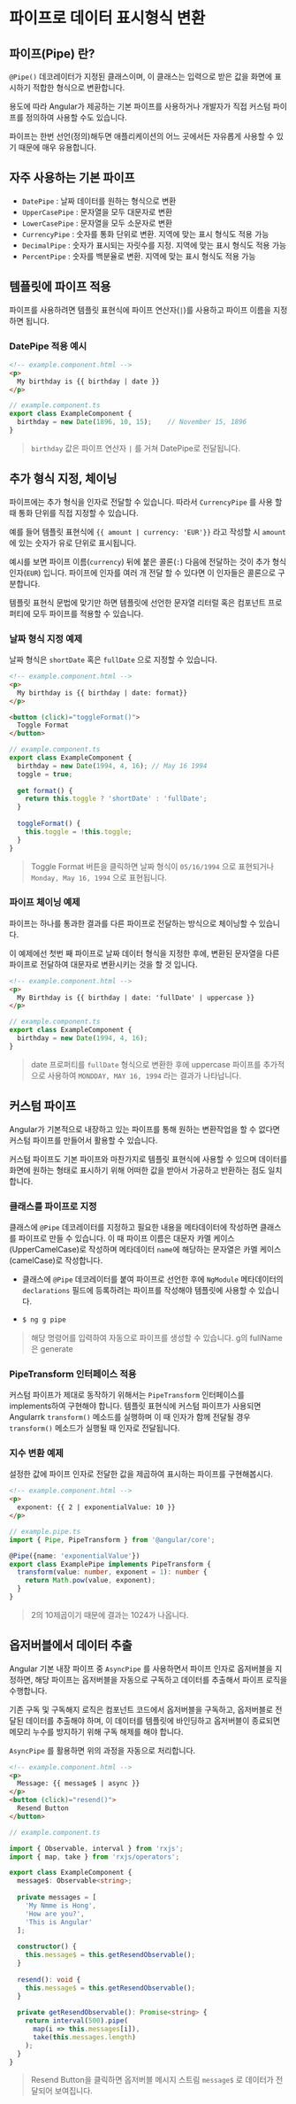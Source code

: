 # 파이프로 데이터 표시형식 변환

## 파이프(Pipe) 란?

`@Pipe()` 데코레이터가 지정된 클래스이며, 이 클래스는 입력으로 받은 값을 화면에 표시하기 적합한 형식으로 변환합니다.

용도에 따라 Angular가 제공하는 기본 파이프를 사용하거나 개발자가 직접 커스텀 파이프를 정의하여 사용할 수도 있습니다. 

파이프는 한번 선언(정의)해두면 애플리케이션의 어느 곳에서든 자유롭게 사용할 수 있기 때문에 매우 유용합니다.

## 자주 사용하는 기본 파이프

- `DatePipe` : 날짜 데이터를 원하는 형식으로 변환
- `UpperCasePipe` : 문자열을 모두 대문자로 변환
- `LowerCasePipe` : 문자열을 모두 소문자로 변환
- `CurrencyPipe` : 숫자를 통화 단위로 변환. 지역에 맞는 표시 형식도 적용 가능
- `DecimalPipe` : 숫자가 표시되는 자릿수를 지정. 지역에 맞는 표시 형식도 적용 가능
- `PercentPipe` : 숫자를 백분율로 변환. 지역에 맞는 표시 형식도 적용 가능

## 템플릿에 파이프 적용

파이프를 사용하려면 템플릿 표현식에 파이프 연산자(`|`)를 사용하고 파이프 이름을 지정하면 됩니다.

### DatePipe 적용 예시

``` html
<!-- example.component.html -->
<p>
  My birthday is {{ birthday | date }}
</p>
```

```typescript
// example.component.ts
export class ExampleComponent {
  birthday = new Date(1896, 10, 15);	// November 15, 1896
}
```

> `birthday` 값은 파이프 연산자 `|` 를 거쳐 DatePipe로 전달됩니다.

## 추가 형식 지정, 체이닝

파이프에는 추가 형식을 인자로 전달할 수 있습니다. 따라서 `CurrencyPipe` 를 사용 할 때 통화 단위를 직접 지정할 수 있습니다.

예를 들어 템플릿 표현식에 `{{ amount | currency: 'EUR'}}` 라고 작성할 시 `amount` 에 있는 숫자가 유로 단위로 표시됩니다.

예시를 보면 파이프 이름(`currency`)  뒤에 붙은 콜론(`:`) 다음에 전달하는 것이 추가 형식 인자(`EUR`) 입니다. 파이프에 인자를 여러 개 전달 할 수 있다면 이 인자들은 콜론으로 구분합니다.

템플릿 표현식 문법에 맞기만 하면 템플릿에 선언한 문자열 리터럴 혹은 컴포넌트 프로퍼티에 모두 파이프를 적용할 수 있습니다.

### 날짜 형식 지정 예제

날짜 형식은 `shortDate` 혹은 `fullDate` 으로 지정할 수 있습니다.

``` html
<!-- example.component.html -->
<p>
  My birthday is {{ birthday | date: format}}
</p>

<button (click)="toggleFormat()">
  Toggle Format
</button>
```

```typescript
// example.component.ts
export class ExampleComponent {
  birthday = new Date(1994, 4, 16);	// May 16 1994
  toggle = true;
  
  get format() {
    return this.toggle ? 'shortDate' : 'fullDate';
  }
  
  toggleFormat() {
    this.toggle = !this.toggle;
  }
}
```

> Toggle Format 버튼을 클릭하면 날짜 형식이 `05/16/1994` 으로 표현되거나 `Monday, May 16, 1994` 으로 표현됩니다.

### 파이프 체이닝 예제

파이프는 하나를 통과한 결과를 다른 파이프로 전달하는 방식으로 체이닝할 수 있습니다.

이 예제에선 첫번 째 파이프로 날짜 데이터 형식을 지정한 후에, 변환된 문자열을 다른 파이프로 전달하여 대문자로 변환시키는 것을 할 것 입니다.

``` html
<!-- example.component.html -->
<p>
  My Birthday is {{ birthday | date: 'fullDate' | uppercase }}
</p>
```

```typescript
// example.component.ts
export class ExampleComponent {
  birthday = new Date(1994, 4, 16);
}
```

> date 프로퍼티를 `fullDate` 형식으로 변환한 후에 uppercase 파이프를 추가적으로 사용하여 `MONDDAY, MAY 16, 1994` 라는 결과가 나타납니다.

## 커스텀 파이프

Angular가 기본적으로 내장하고 있는 파이프를 통해 원하는 변환작업을 할 수 없다면 커스텀 파이프를 만들어서 활용할 수 있습니다.

커스텀 파이프도 기본 파이프와 마찬가지로 템플릿 표현식에 사용할 수 있으며 데이터를 화면에 원하는 형태로 표시하기 위해 어떠한 값을 받아서 가공하고 반환하는 점도 일치합니다.

### 클래스를 파이프로 지정

클래스에 `@Pipe` 데코레이터를 지정하고 필요한 내용을 메타데이터에 작성하면 클래스를 파이프로 만들 수 있습니다. 이 때 파이프 이름은 대문자 카멜 케이스 (UpperCamelCase)로 작성하며 메타데이터 `name`에 해당하는 문자열은 카멜 케이스(camelCase)로 작성합니다.

- 클래스에 `@Pipe` 데코레이터를 붙여 파이프로 선언한 후에 `NgModule` 메타데이터의 `declarations` 필드에 등록하려는 파이프를 작성해야 템플릿에 사용할 수 있습니다.

- ```bash
  $ ng g pipe

> 해당 명령어를 입력하여 자동으로 파이프를 생성할 수 있습니다. g의 fullName은 generate

### PipeTransform 인터페이스 적용

커스텀 파이프가 제대로 동작하기 위해서는 `PipeTransform` 인터페이스를 implements하여  구현해야 합니다.
템플릿 표현식에 커스텀 파이프가 사용되면 Angularrk `transform()` 메소드를 실행하며 이 때 인자가 함께 전달될 경우 `transform()` 메소드가 실행될 때 인자로 전달됩니다.

### 지수 변환 예제

설정한 값에 파이프 인자로 전달한 값을 제곱하여 표시하는 파이프를 구현해봅시다.

``` html
<!-- example.component.html -->
<p>
  exponent: {{ 2 | exponentialValue: 10 }}
</p>
```

```typescript
// example.pipe.ts
import { Pipe, PipeTransform } from '@angular/core';

@Pipe({name: 'exponentialValue'})
export class ExamplePipe implements PipeTransform {
  transform(value: number, exponent = 1): number {
    return Math.pow(value, exponent);
  }
}
```

> 2의 10제곱이기 때문에 결과는 1024가 나옵니다.

## 옵저버블에서 데이터 추출

Angular 기본 내장 파이프 중 `AsyncPipe` 를 사용하면서 파이프 인자로 옵저버블을 지정하면, 해당 파이프는 옵저버블을 자동으로 구독하고 데이터를 추출해서 파이프 로직을 수행합니다.

기존 구독 및 구독해지 로직은 컴포넌트 코드에서 옵저버블을 구독하고, 옵저버블로 전달된 데이터를 추출해야 하며, 이 데이터를 템플릿에 바인딩하고 옵저버블이 종료되면 메모리 누수를 방지하기 위해 구독 해제를 해야 합니다.

`AsyncPipe` 를 활용하면 위의 과정을 자동으로 처리합니다.

``` html
<!-- example.component.html -->
<p>
  Message: {{ message$ | async }}
</p>
<button (click)="resend()">
  Resend Button
</button>
```

```typescript
// example.component.ts

import { Observable, interval } from 'rxjs';
import { map, take } from 'rxjs/operators';

export class ExampleComponent {
  message$: Observable<string>;
  
  private messages = [
    'My Nmme is Hong',
    'How are you?',
    'This is Angular'
  ];
  
  constructor() {
    this.message$ = this.getResendObservable();
  }
  
  resend(): void {
    this.message$ = this.getResendObservable();
  }
  
  private getResendObservable(): Promise<string> {
    return interval(500).pipe(
      map(i => this.messages[i]),
      take(this.messages.length)
    );
  }
}
```

> Resend Button을 클릭하면 옵저버블 메시지 스트림 `message$` 로 데이터가 전달되어 보여집니다.
